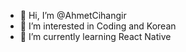 - 👋 Hi, I’m @AhmetCihangir
- 👀 I’m interested in Coding and Korean
- 🌱 I’m currently learning React Native

<!---
AhmetCihangir/AhmetCihangir is a ✨ special ✨ repository because its `README.md` (this file) appears on your GitHub profile.
You can click the Preview link to take a look at your changes.
--->
